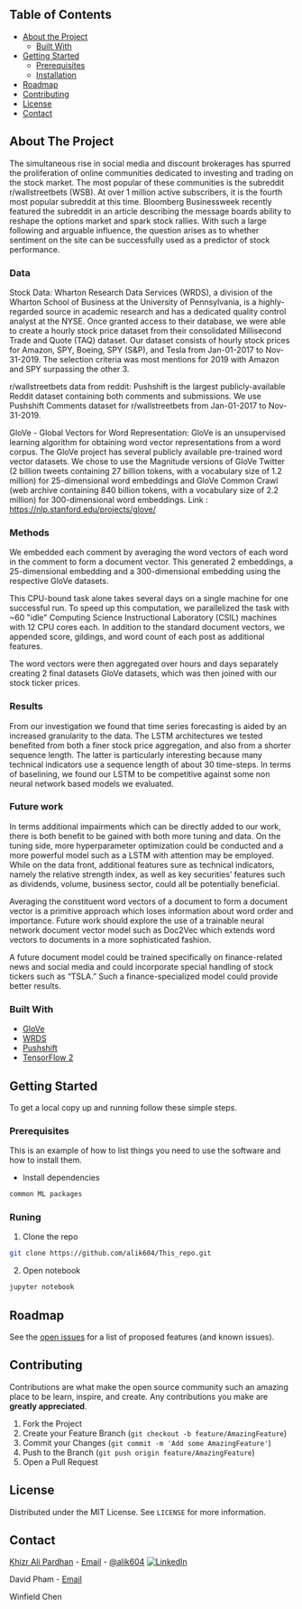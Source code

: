 <!-- TABLE OF CONTENTS -->
## Table of Contents

* [About the Project](#about-the-project)
  * [Built With](#built-with)
* [Getting Started](#getting-started)
  * [Prerequisites](#prerequisites)
  * [Installation](#installation)
* [Roadmap](#roadmap)
* [Contributing](#contributing)
* [License](#license)
* [Contact](#contact)




<!-- ABOUT THE PROJECT -->
## About The Project

The simultaneous rise in social media and discount brokerages has spurred the proliferation of online communities dedicated to investing and trading on the stock market. The most popular of these communities is the subreddit r/wallstreetbets (WSB). At over 1 million active subscribers, it is the fourth most popular subreddit at this time. Bloomberg Businessweek recently featured the subreddit in an article describing the message boards ability to reshape the options market and spark stock rallies. With such a large following and arguable influence, the question arises as to whether sentiment on the site can be successfully used as a predictor of stock performance.


### Data
Stock Data:
Wharton Research Data Services (WRDS), a division of the Wharton School of Business at the University of Pennsylvania, is a highly-regarded source in academic research and has a dedicated quality control analyst at the NYSE. Once granted access to their database, we were able to create a hourly stock price dataset from their consolidated Millisecond Trade and Quote (TAQ) dataset. Our dataset consists of hourly stock prices for Amazon, SPY,  Boeing, SPY (S&P), and Tesla from Jan-01-2017 to Nov-31-2019. The selection criteria was most mentions for 2019 with Amazon and SPY surpassing the other 3.

r/wallstreetbets data from reddit:
Pushshift is the largest publicly-available Reddit dataset containing both comments and submissions. We use Pushshift Comments dataset for r/wallstreetbets from Jan-01-2017 to Nov-31-2019.

GloVe - Global Vectors for Word Representation:
GloVe is an unsupervised learning algorithm for obtaining word vector representations from a word corpus. The GloVe project has several publicly available pre-trained word vector datasets. We chose to use the Magnitude versions of GloVe Twitter (2 billion tweets containing 27 billion tokens, with a vocabulary size of 1.2 million) for 25-dimensional word embeddings and GloVe Common Crawl (web archive containing 840 billion tokens, with a vocabulary size of 2.2 million) for 300-dimensional word embeddings.
Link : https://nlp.stanford.edu/projects/glove/

### Methods
We embedded each comment by averaging the word vectors of each word in the comment to form a document vector. This generated 2 embeddings, a 25-dimensional embedding and a 300-dimensional embedding using the respective GloVe datasets.

This CPU-bound task alone takes several days on a single machine for one successful run. To speed up this computation, we parallelized the task with ~60 "idle" Computing Science Instructional Laboratory (CSIL) machines with 12 CPU cores each. In addition to the standard document vectors, we appended score, gildings, and word count of each post as additional features.

The word vectors were then aggregated over hours and days separately creating 2 final datasets GloVe datasets, which was then joined with our stock ticker prices.  

### Results
From our investigation we found that time series forecasting is aided by an increased granularity to the data. The LSTM architectures we tested benefited from both a finer stock price aggregation, and also from a shorter sequence length. The latter is particularly interesting because many technical indicators use a sequence length of about 30 time-steps. In terms of baselining, we found our LSTM to be competitive against some non neural network based models we evaluated.  

### Future work
In terms additional impairments which can be directly added to our work, there is both benefit to be gained with both more tuning and data. On the tuning side, more hyperparameter optimization could be conducted and a more powerful model such as a LSTM with attention may be employed. While on the data front, additional features sure as technical indicators, namely the relative strength index, as well as key securities’ features such as dividends, volume, business sector, could all be potentially beneficial.

Averaging the constituent word vectors of a document to form a document vector is a primitive approach which loses information about word order and importance. Future work should explore the use of a trainable neural network document vector model such as Doc2Vec which extends word vectors to documents in a more sophisticated fashion.

A future document model could be trained specifically on finance-related news and social media and could incorporate special handling of stock tickers such as “TSLA.” Such a finance-specialized model could provide better results.

### Built With

* [GloVe](https://nlp.stanford.edu/projects/glove/)
* [WRDS](https://wrds-www.wharton.upenn.edu/pages/about/)
* [Pushshift](https://pushshift.io/)
* [TensorFlow 2](https://www.tensorflow.org/)



<!-- GETTING STARTED -->
## Getting Started

To get a local copy up and running follow these simple steps.

### Prerequisites

This is an example of how to list things you need to use the software and how to install them.
* Install dependencies
```sh
common ML packages
```

### Runing

1. Clone the repo
```sh
git clone https://github.com/alik604/This_repo.git
```
2. Open notebook
```sh
jupyter notebook
```


<!-- ROADMAP -->
## Roadmap

See the [open issues](https://github.com/alik604/repo/issues) for a list of proposed features (and known issues).



<!-- CONTRIBUTING -->
## Contributing

Contributions are what make the open source community such an amazing place to be learn, inspire, and create. Any contributions you make are **greatly appreciated**.

1. Fork the Project
2. Create your Feature Branch (`git checkout -b feature/AmazingFeature`)
3. Commit your Changes (`git commit -m 'Add some AmazingFeature'`)
4. Push to the Branch (`git push origin feature/AmazingFeature`)
5. Open a Pull Request



<!-- LICENSE -->
## License

Distributed under the MIT License. See `LICENSE` for more information.



<!-- CONTACT -->
## Contact

[Khizr Ali Pardhan](https://github.com/alik604/Readme) - [Email](kpardhan@sfu.ca) - [@alik604](https://twitter.com/alik604) [![LinkedIn][linkedin-shield]](https://www.linkedin.com/in/alik604/)

David Pham - [Email](dpa35@sfu.ca) 

Winfield Chen







<!-- MARKDOWN LINKS & IMAGES -->
<!-- https://www.markdownguide.org/basic-syntax/#reference-style-links -->
[contributors-shield]: https://img.shields.io/github/contributors/othneildrew/Best-README-Template.svg?style=flat-square
[contributors-url]: https://github.com/othneildrew/Best-README-Template/graphs/contributors
[forks-shield]: https://img.shields.io/github/forks/othneildrew/Best-README-Template.svg?style=flat-square
[forks-url]: https://github.com/othneildrew/Best-README-Template/network/members
[stars-shield]: https://img.shields.io/github/stars/othneildrew/Best-README-Template.svg?style=flat-square
[stars-url]: https://github.com/othneildrew/Best-README-Template/stargazers
[issues-shield]: https://img.shields.io/github/issues/othneildrew/Best-README-Template.svg?style=flat-square
[issues-url]: https://github.com/othneildrew/Best-README-Template/issues
[license-shield]: https://img.shields.io/github/license/othneildrew/Best-README-Template.svg?style=flat-square
[license-url]: https://github.com/othneildrew/Best-README-Template/blob/master/LICENSE.txt
[linkedin-shield]: https://img.shields.io/badge/-LinkedIn-black.svg?style=flat-square&logo=linkedin&colorB=555

<!-- [![Contributors][contributors-shield]][contributors-url]
[![Forks][forks-shield]][forks-url]
[![Stargazers][stars-shield]][stars-url] -->

